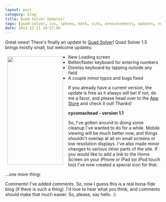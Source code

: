 ```yaml
---
layout: post
category: blog
title: Quad Solver Updates!
tags: [quad-solver, ios, iphone, math, site, announcements, updates, news, blog]
date: 2011-12-21 14:57:00
---
```


Great news! There's finally an update to [Quad Solver](/ios)! Quad Solver 1.5 brings mostly small, but welcome updates:

<img align="left" height="350" style="margin-right:10px; padding:.5em;" src="http://media.tumblr.com/tumblr_lvcm2eIXqA1qjg6k8.png" width="180"/>

<ul style="margin-left:1em;">
    <li>New Loading screen</li>
    <li>Better/faster keyboard for entering numbers</li>
    <li>Dismiss keyboard by tapping outside any field</li>
    <li>A couple minor typos and bugs fixed</li>
</ul>


If you already have a current version, the update is free as it always will be! If not, do me a favor, and please head over to the [App Store](http://itunes.com/apps/quadsolver) and check it out! Thanks!

<!--more-->

**cycomachead - version 1.1**

So, I've gotten around to doing some cleanup I've wanted to do for a while. Mobile viewing will be much better now, and things shouldn't overlap at all on small screens or low resolution displays. I've also made minor changes to various other parts of the site. If you would like to add a link to the Home Screen on your iPhone or iPad (or iPod touch too) I've now created a special icon for that.

*…one more thing:*

Comments! I've added comments. So, now I guess this is a real bona-fide blog (if there is such a thing). I'd love to hear what you think, and comments should make that much easier. So, please, say hello. :)
